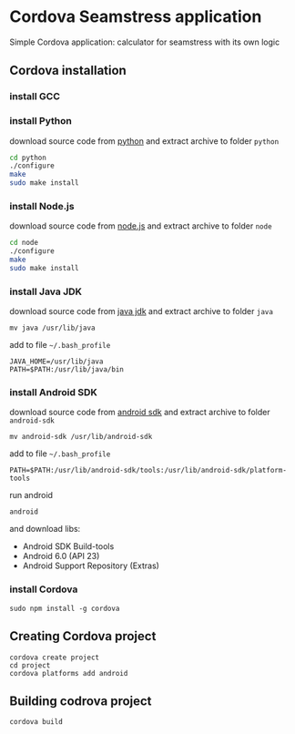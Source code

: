 # Cordova Seamstress application #

Simple Cordova application: calculator for seamstress with its own logic

## Cordova installation ##
### install GCC ###

### install Python ###
download source code from [python](https://www.python.org/downloads)
and extract archive to folder `python`
```bash
cd python
./configure
make
sudo make install
```

### install Node.js ###
download source code from [node.js](https://nodejs.org/en/download)
and extract archive to folder `node`
```bash
cd node
./configure
make
sudo make install
```

### install Java JDK ###
download source code from [java jdk](http://www.oracle.com/technetwork/java/javase/downloads/index.html)
and extract archive to folder `java`
```
mv java /usr/lib/java
```

add to file `~/.bash_profile`
```
JAVA_HOME=/usr/lib/java
PATH=$PATH:/usr/lib/java/bin
```

### install Android SDK ###
download source code from [android sdk](http://developer.android.com/sdk/index.html)
and extract archive to folder `android-sdk`
```
mv android-sdk /usr/lib/android-sdk
```

add to file `~/.bash_profile`
```
PATH=$PATH:/usr/lib/android-sdk/tools:/usr/lib/android-sdk/platform-tools
```

run android
```
android
```

and download libs:
* Android SDK Build-tools
* Android 6.0 (API 23)
* Android Support Repository (Extras)

### install Cordova ###
```
sudo npm install -g cordova
```

## Creating Cordova project ##
```
cordova create project
cd project
cordova platforms add android
```

## Building codrova project ##
```
cordova build
```
